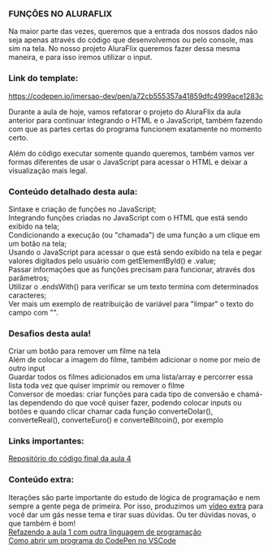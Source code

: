 ### FUNÇÕES NO ALURAFLIX

Na maior parte das vezes, queremos que a entrada dos nossos dados não seja apenas através do código que desenvolvemos ou pelo console, mas sim na tela. No nosso projeto AluraFlix queremos fazer dessa mesma maneira, e para isso iremos utilizar o input.

### Link do template:

https://codepen.io/imersao-dev/pen/a72cb555357a41859dfc4999ace1283c

Durante a aula de hoje, vamos refatorar o projeto do AluraFlix da aula anterior para continuar integrando o HTML e o JavaScript, também fazendo com que as partes certas do programa funcionem exatamente no momento certo.

Além do código executar somente quando queremos, também vamos ver formas diferentes de usar o JavaScript para acessar o HTML e deixar a visualização mais legal.   

### Conteúdo detalhado desta aula:   
Sintaxe e criação de funções no JavaScript;   
Integrando funções criadas no JavaScript com o HTML que está sendo exibido na tela;   
Condicionando a execução (ou "chamada") de uma função a um clique em um botão na tela;   
Usando o JavaScript para acessar o que está sendo exibido na tela e pegar valores digitados pelo usuário com getElementById() e .value;   
Passar informações que as funções precisam para funcionar, através dos parâmetros;   
Utilizar o .endsWith() para verificar se um texto termina com determinados caracteres;   
Ver mais um exemplo de reatribuição de variável para "limpar" o texto do campo com "".    

### Desafios desta aula!     
Criar um botão para remover um filme na tela    
Além de colocar a imagem do filme, também adicionar o nome por meio de outro input    
Guardar todos os filmes adicionados em uma lista/array e percorrer essa lista toda vez que quiser imprimir ou remover o filme   
Conversor de moedas: criar funções para cada tipo de conversão e chamá-las dependendo do que você quiser fazer, podendo colocar inputs ou botões e quando clicar chamar cada função converteDolar(), converteReal(), converteEuro() e converteBitcoin(), por exemplo   

### Links importantes:
[Repositório do código final da aula 4](https://codepen.io/imersao-dev/pen/wvergYX)   

### Conteúdo extra:
Iterações são parte importante do estudo de lógica de programação e nem sempre a gente pega de primeira. Por isso, produzimos um [vídeo extra](https://www.youtube.com/watch?v=c8Zac9hWbs8) para você dar um gás nesse tema e tirar suas dúvidas. Ou ter dúvidas novas, o que também é bom!    
[Refazendo a aula 1 com outra linguagem de programação](https://www.youtube.com/watch?v=DsFb24TgJ0c)    
[Como abrir um programa do CodePen no VSCode](https://www.youtube.com/watch?v=xvkuNF_8Coc)   
